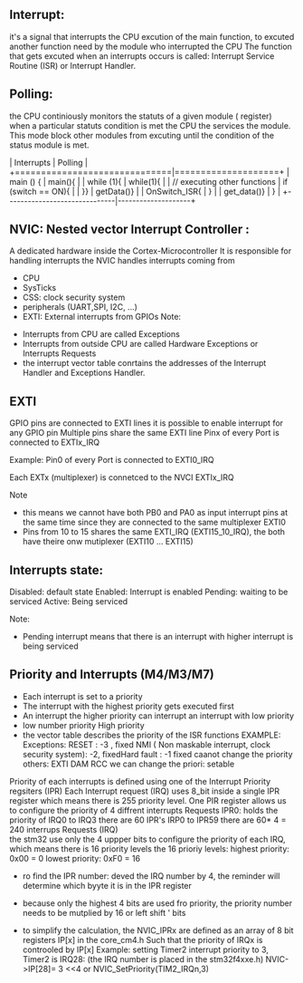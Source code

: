 ## Interrupt: 
it's a signal that interrupts the CPU excution of the main function, to excuted another function need by the module who interrupted the CPU 
The function that gets excuted when an interrupts occurs is called:
Interrupt Service Routine (ISR) or Interrupt Handler. 
## Polling: 
the CPU continiously monitors the statuts of a given module ( register) when a particular statuts condition is met the CPU the services the module.
This mode block other modules from excuting until the condition of the status module is met. 

| Interrupts                   | Polling            |
+==============================|====================+
| main ()  {                   | main(){            |
| while (1){                   | while(1){          |
| // executing other functions | if (switch == ON){ |
| }}                           | getData()}         |
| OnSwitch_ISR{                | }                  |
| get_data()}                  | }                  |
+------------------------------|--------------------+
## NVIC: Nested vector Interrupt Controller : 
A dedicated hardware inside the Cortex-Microcontroller
It is responsible for handling interrupts 
the NVIC handles interrupts coming from 
- CPU 
- SysTicks 
- CSS: clock security system 
- peripherals (UART,SPI, I2C, ...) 
- EXTI: External interrupts from GPIOs 
Note: 
* Interrupts from CPU are called Exceptions 
* Interrupts from outside CPU are called Hardware Exceptions or Interrupts Requests
* the interrupt vector table conrtains the addresses of the Interrupt Handler and Exceptions Handler.
## EXTI 
GPIO pins are connected to EXTI lines 
it is possible to enable interrupt for any GPIO pin 
Multiple pins share the same EXTI line 
Pinx of every Port is connected to EXTIx_IRQ 

Example: Pin0 of every Port is connected to EXTI0_IRQ

Each EXTx (multiplexer) is connetced to the NVCI EXTIx_IRQ

Note 
* this means we cannot have both PB0 and PA0 as input interrupt pins at the same time since they are connected to the same multiplexer EXTI0 
* Pins from 10 to 15 shares the same EXTI_IRQ (EXTI15_10_IRQ), the both have theire onw mutiplexer (EXTI10 ... EXTI15) 
## Interrupts state: 
Disabled: default state 
Enabled: Interrupt is enabled 
Pending: waiting to be serviced 
Active: Being serviced 

Note: 
- Pending interrupt means that there is an interrupt with higher interrupt is being serviced 
## Priority and Interrupts (M4/M3/M7) 
- Each interrupt is set to a priority  
- The interrupt with the highest priority gets executed first 
- An interrupt the higher priority can interrupt an interrupt with low priority 
- low number priority High priority 
- the vector table describes the priority of the ISR functions 
EXAMPLE: 
Exceptions: 
RESET : -3 , fixed 
NMI ( Non maskable interrupt, clock security system): -2, fixedHard fault : -1 fixed 
caanot change the priority 
others:
EXTI
DAM 
RCC 
we can change the priori: setable 

Priority of each interrupts is defined using one of the Interrupt Priority regsiters (IPR) 
Each Interrupt request (IRQ) uses 8_bit inside a single IPR register which means there is 255 priority level. 
One PIR register allows us to configure the priority of 4 diffrent interrupts Requests 
IPR0: holds the priority of IRQ0 to IRQ3
there are 60 IPR's IRP0 to IPR59
there are 60* 4 = 240 interrups Requests (IRQ)  
the stm32 use only the 4 uppper bits to configure the priority of each IRQ, which means there is 16 priority levels 
the 16 prioriy levels: 
highest priority: 0x00 = 0
lowest priority: 0xF0 = 16

* ro find the IPR number:
deved the IRQ number by 4, the reminder will determine which byyte it is in the IPR register 
* because only the highest 4 bits are used fro priority, the priority number needs to be mutplied by 16 or left shift ' bits 

* to simplify the calculation, the NVIC_IPRx are defined as an array of 8 bit registers IP[x] in the core_cm4.h 
Such that the priority of IRQx is controoled by IP[x]
Example: setting Timer2 interrupt priority to 3, Timer2 is IRQ28:
(the IRQ number is placed in the stm32f4xxe.h)
NVIC->IP[28]= 3 <<4 or NVIC_SetPriority(TIM2_IRQn,3) 

